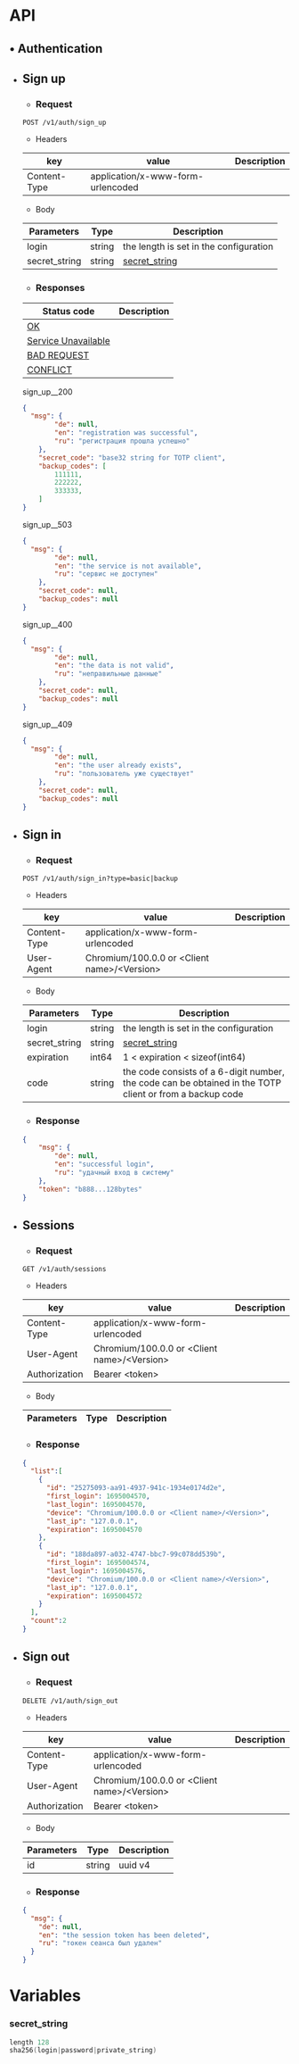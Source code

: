 # API

## • Authentication

- ## Sign up
  - ### Request
  
  ```http
  POST /v1/auth/sign_up
  ```
  
  - Headers
  
  | key | value | Description |
  | - | - | - |
  | Content-Type | application/x-www-form-urlencoded |  | |
  
  - Body
  
  | Parameters | Type | Description |
  | - | - | - |
  | login | string | the length is set in the configuration | |
  | secret_string | string | [secret_string](#secret_string) | |

  - ### Responses

  | Status code | Description |
  | - | - |
  | [OK](sign_up__200) | | |
  | [Service Unavailable](sign_up__503) | | |
  | [BAD REQUEST](sign_up__400) | | |
  | [CONFLICT](sign_up__409) | | |

    sign_up__200
    ```json
    {
      "msg": {
            "de": null,
            "en": "registration was successful",
            "ru": "регистрация прошла успешно"
        },
        "secret_code": "base32 string for TOTP client",
        "backup_codes": [
            111111,
            222222,
            333333,
        ]
    }
    ```
    
    sign_up__503
    ```json
    {
      "msg": {
            "de": null,
            "en": "the service is not available",
            "ru": "сервис не доступен"
        },
        "secret_code": null,
        "backup_codes": null
    }
    ```
    
    sign_up__400
    ```json
    {
      "msg": {
            "de": null,
            "en": "the data is not valid",
            "ru": "неправильные данные"
        },
        "secret_code": null,
        "backup_codes": null
    }
  
    ```
    sign_up__409
    ```json
    {
      "msg": {
            "de": null,
            "en": "the user already exists",
            "ru": "пользователь уже существует"
        },
        "secret_code": null,
        "backup_codes": null
    }
    ```

- ## Sign in
  - ### Request
  
  ```http
  POST /v1/auth/sign_in?type=basic|backup
  ```
  
  - Headers
  
  | key | value | Description |
  | - | - | - |
  | Content-Type | application/x-www-form-urlencoded |  | |
  | User-Agent | Chromium/100.0.0 or <Сlient name>/&lt;Version> |  | |
  
  - Body
  
  | Parameters | Type | Description |
  | - | - | - |
  | login | string | the length is set in the configuration | |
  | secret_string | string | [secret_string](#secret_string) | |
  | expiration | int64 | 1 < expiration < sizeof(int64) | |
  | code | string | the code consists of a 6-digit number, the code can be obtained in the TOTP client or from a backup code | |
  
  - ### Response
  
  ```json
  {
      "msg": {
          "de": null,
          "en": "successful login",
          "ru": "удачный вход в систему"
      },
      "token": "b888...128bytes"
  }
  ```
- ## Sessions
  - ### Request
  
  ```http
  GET /v1/auth/sessions
  ```
  
  - Headers
  
  | key | value | Description |
  | - | - | - |
  | Content-Type | application/x-www-form-urlencoded |  | |
  | User-Agent | Chromium/100.0.0 or <Сlient name>/&lt;Version> |  | |
  | Authorization | Bearer &lt;token> |  | |
  
  - Body
  
  | Parameters | Type | Description |
  | - | - | - |
  
  - ### Response
  
  ```json
  {
    "list":[
      {
        "id": "25275093-aa91-4937-941c-1934e0174d2e",
        "first_login": 1695004570,
        "last_login": 1695004570,
        "device": "Chromium/100.0.0 or <Сlient name>/<Version>",
        "last_ip": "127.0.0.1",
        "expiration": 1695004570
      },
      {
        "id": "188da897-a032-4747-bbc7-99c078dd539b",
        "first_login": 1695004574,
        "last_login": 1695004576,
        "device": "Chromium/100.0.0 or <Сlient name>/<Version>",
        "last_ip": "127.0.0.1",
        "expiration": 1695004572
      }
    ],
    "count":2
  }
  ```

- ## Sign out
  - ### Request
  
  ```http
  DELETE /v1/auth/sign_out
  ```
  
  - Headers
  
  | key | value | Description |
  | - | - | - |
  | Content-Type | application/x-www-form-urlencoded |  | |
  | User-Agent | Chromium/100.0.0 or <Сlient name>/&lt;Version> |  | |
  | Authorization | Bearer &lt;token> |  | |
  
  - Body
  
  | Parameters | Type | Description |
  | - | - | - |
  | id | string | uuid v4 | |
  
  - ### Response
  
  ```json
  {
    "msg": {
      "de": null,
      "en": "the session token has been deleted",
      "ru": "токен сеанса был удален"
    }
  }
  ```

# Variables
### secret_string
```c
length 128
sha256(login|password|private_string)
```
